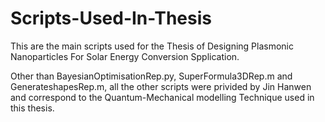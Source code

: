 # Scripts-Used-In-Thesis
This are the main scripts used for the Thesis of Designing Plasmonic Nanoparticles For Solar Energy Conversion Spplication. 

Other than BayesianOptimisationRep.py, SuperFormula3DRep.m and GenerateshapesRep.m, all the other scripts were privided by Jin Hanwen and 
correspond to the Quantum-Mechanical modelling Technique used in this thesis. 
